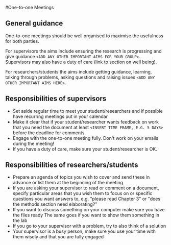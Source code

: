 #One-to-one Meetings
<!--In order to get the most out of meetings it is useful to outline expectations-->
  
## General guidance
One-to-one meetings should be well organised to maximise the usefulness for both parties. 

For supervisors the aims include ensuring the research is progressing and give guidance `<ADD ANY OTHER IMPORTANT AIMS FOR YOUR GROUP>`. 
Supervisors may also have a duty of care (link to section on well being).

For researchers/students the aims include getting guidance, learning, talking through problems, asking questions and raising issues `<ADD ANY OTHER IMPORTANT AIMS HERE>`.
  
## Responsibilities of supervisors
- Set aside regular time to meet your student/researchers and if possible have recurring meetings put in your calendar
- Make it clear that if your student/researcher wants feedback on work that you need the document at least `<INSERT TIME FRAME, E.G. 5 DAYS>` before the deadline for comments.
- Engage with the one-to-one meeting fully.
Don't work on your emails during the meeting!
- If you have a duty of care, make sure your student/researcher is OK.

## Responsibilities of researchers/students
- Prepare an agenda of topics you wish to cover and send these in advance or list them at the beginning of the meeting
- If you are asking your supervisor to read or comment on a document, specify particular areas that you wish them to focus on or specific questions you want answers to, e.g. "please read Chapter 3" or "does the methods section need elaborating?"
- If you want to discuss something on your computer make sure you have the files ready
The same goes if you want to show them something in the lab
- If you go to your supervisor with a problem, try to also think of a solution
- Your supervisor is a busy person, make sure you use your time with them wisely and that you are fully engaged
